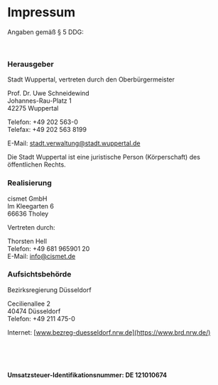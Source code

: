 # Impressum

Angaben gemäß § 5 DDG:

<br />

### Herausgeber

Stadt Wuppertal, vertreten durch den Oberbürgermeister

Prof. Dr. Uwe Schneidewind  
Johannes-Rau-Platz 1  
42275 Wuppertal

Telefon: +49 202 563-0  
Telefax: +49 202 563 8199

E-Mail: [stadt.verwaltung@stadt.wuppertal.de](mailto:stadt.verwaltung@stadt.wuppertal.de)

Die Stadt Wuppertal ist eine juristische Person (Körperschaft) des öffentlichen Rechts.

### Realisierung

cismet GmbH  
Im Kleegarten 6  
66636 Tholey

Vertreten durch:

Thorsten Hell  
Telefon: +49 681 965901 20  
E-Mail: [info@cismet.de](mailto:info@cismet.de)

### Aufsichtsbehörde

Bezirksregierung Düsseldorf

Cecilienallee 2  
40474 Düsseldorf  
Telefon: +49 211 475-0

Internet: [www.bezreg-duesseldorf.nrw.de](https://www.brd.nrw.de/)

<br />
<br />
<br />

**Umsatzsteuer-Identifikationsnummer: DE 121010674**
